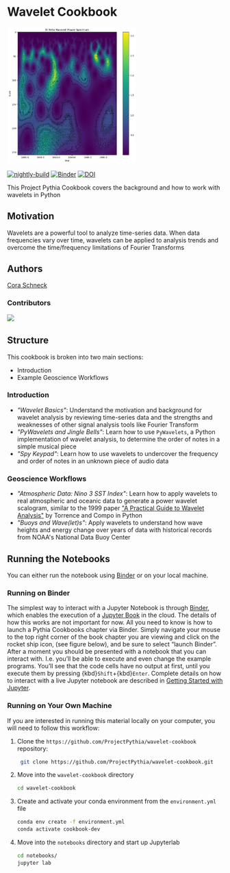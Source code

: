 # Wavelet Cookbook

<img src="thumbnail.png" alt="thumbnail" width="300"/>

[![nightly-build](https://github.com/ProjectPythia/wavelet-cookbook/actions/workflows/nightly-build.yaml/badge.svg)](https://github.com/ProjectPythia/wavelet-cookbook/actions/workflows/nightly-build.yaml)
[![Binder](https://binder.projectpythia.org/badge_logo.svg)](https://binder.projectpythia.org/v2/gh/ProjectPythia/wavelet-cookbook/main?labpath=notebooks)
[![DOI](https://zenodo.org/badge/815311051.svg)](https://zenodo.org/badge/latestdoi/815311051)

This Project Pythia Cookbook covers the background and how to work with wavelets in Python

## Motivation
Wavelets are a powerful tool to analyze time-series data. When data frequencies vary over time, wavelets can be applied to analysis trends and overcome the time/frequency limitations of Fourier Transforms

## Authors

[Cora Schneck](https://github.com/cyschneck)

### Contributors

<a href="https://github.com/ProjectPythia/wavelet-cookbook/graphs/contributors">
  <img src="https://contrib.rocks/image?repo=ProjectPythia/wavelet-cookbook" />
</a>

## Structure

This cookbook is broken into two main sections:

- Introduction
- Example Geoscience Workflows

### Introduction

- _"Wavelet Basics"_: Understand the motivation and background for wavelet analysis by reviewing time-series data and the strengths and weaknesses of other signal analysis tools like Fourier Transform
- _"PyWavelets and Jingle Bells"_: Learn how to use `PyWavelets`, a Python implementation of wavelet analysis, to determine the order of notes in a simple musical piece
- _"Spy Keypad"_: Learn how to use wavelets to undercover the frequency and order of notes in an unknown piece of audio data

### Geoscience Workflows

- _"Atmospheric Data: Nino 3 SST Index"_: Learn how to apply wavelets to real atmospheric and oceanic data to generate a power wavelet scalogram, similar to the 1999 paper ["A Practical Guide to Wavelet Analysis"](https://psl.noaa.gov/people/gilbert.p.compo/Torrence_compo1998.pdf) by Torrence and Compo in Python
- _"Buoys and Wave(let)s"_: Apply wavelets to understand how wave heights and energy change over years of data with historical records from NOAA's National Data Buoy Center

## Running the Notebooks

You can either run the notebook using [Binder](https://binder.projectpythia.org/) or on your local machine.

### Running on Binder

The simplest way to interact with a Jupyter Notebook is through
[Binder](https://binder.projectpythia.org/), which enables the execution of a
[Jupyter Book](https://jupyterbook.org) in the cloud. The details of how this works are not
important for now. All you need to know is how to launch a Pythia
Cookbooks chapter via Binder. Simply navigate your mouse to
the top right corner of the book chapter you are viewing and click
on the rocket ship icon, (see figure below), and be sure to select
“launch Binder”. After a moment you should be presented with a
notebook that you can interact with. I.e. you’ll be able to execute
and even change the example programs. You’ll see that the code cells
have no output at first, until you execute them by pressing
{kbd}`Shift`\+{kbd}`Enter`. Complete details on how to interact with
a live Jupyter notebook are described in [Getting Started with
Jupyter](https://foundations.projectpythia.org/foundations/getting-started-jupyter).

### Running on Your Own Machine

If you are interested in running this material locally on your computer, you will need to follow this workflow:

1. Clone the `https://github.com/ProjectPythia/wavelet-cookbook` repository:

   ```bash
    git clone https://github.com/ProjectPythia/wavelet-cookbook.git
   ```

1. Move into the `wavelet-cookbook` directory
   ```bash
   cd wavelet-cookbook
   ```
1. Create and activate your conda environment from the `environment.yml` file
   ```bash
   conda env create -f environment.yml
   conda activate cookbook-dev
   ```
1. Move into the `notebooks` directory and start up Jupyterlab
   ```bash
   cd notebooks/
   jupyter lab
   ```
